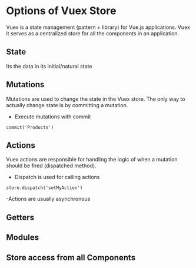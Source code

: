 # Options of Vuex Store


Vuex is a state management (pattern + library) for Vue.js applications. Vuex it serves as a centralized store for all the components in an application.

## State

Its the data in its initial/natural state

## Mutations

Mutations are used to change the state in  the Vuex store. The only way to actually change state is by committing a mutation. 

- Execute mutations with commit
```
commit('Products')
```

## Actions

Vuex actions are responsible for handling the logic of when a mutation should be fired (dispatched method).

- Dispatch is used for calling actions
```
store.dispatch('setMyAction') 

```
-Actions are usually asynchronous


## Getters

## Modules

## Store access from all Components

